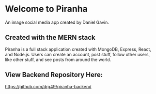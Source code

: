 # Welcome to Piranha

An image social media app created by Daniel Gavin.

## Created with the MERN stack

Piranha is a full stack application created with MongoDB, Express, React, and Node.js. Users can create an account, post stuff, follow other users, like other stuff, and see posts from around the world.


## View Backend Repository Here:
https://github.com/drg49/piranha-backend
